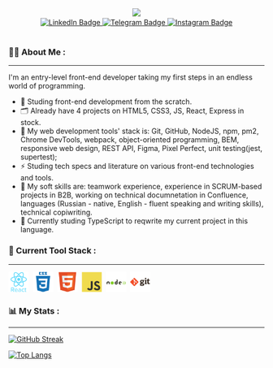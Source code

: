 
<div id="header" align="center">
  <img src="https://media.giphy.com/media/hpXdHPfFI5wTABdDx9/giphy.gif" width="200">
</div> 
<div id="badges" align="center">
  <a href="https://www.linkedin.com/in/dariamatveeva/">
    <img src="https://img.shields.io/badge/LinkedIn-blue?style=social&logo=linkedin&logoColor=blue" alt="LinkedIn Badge"/>
  </a>
  <a href="https://t.me/DannyohDanny">
    <img src="https://img.shields.io/badge/Telegram-red?style=social&logo=telegram&logoColor=blue" alt="Telegram Badge"/>
  </a>
  <a href="https://www.instagram.com/inspiration_zone">
    <img src="https://img.shields.io/badge/Instagram-red?style=social&logo=instagram&logoColor=pink" alt="Instagram Badge"/>
   </a>
  <div>
<img src="https://komarev.com/ghpvc/?username=DannyOhDanny&style=flat-square&color=blue" alt=""/>
  </div>
</div>

### :woman_technologist: About Me :
---
I'm an entry-level front-end developer taking my first steps in an endless world of programming.
- 🌱 Studing front-end development from the scratch.
- :card_index_dividers: Already have 4 projects on HTML5, CSS3, JS, React, Express in stock.
- 🔭 My web development tools' stack is: Git, GitHub, NodeJS, npm, pm2, Chrome DevTools, webpack, object-oriented programming, BEM, responsive web design, REST API, Figma, Pixel Perfect, unit testing(jest, supertest);
- ⚡ Studing tech specs and literature on various front-end technologies and tools.
- 💼 My soft skills are: teamwork experience, experience in SCRUM-based projects in B2B, working on technical documnetation in Confluence, languages (Russian - native, English - fluent speaking and writing skills), technical copiwriting.
- 📖 Currently studing TypeScript to reqwrite my current project in this language.

### :briefcase: Current Tool Stack :
---
<div> 
  <img src="https://github.com/devicons/devicon/blob/master/icons/react/react-original-wordmark.svg" title="React" alt="React" width="40" height="40"/>&nbsp;
  <img src="https://github.com/devicons/devicon/blob/master/icons/css3/css3-plain-wordmark.svg"  title="CSS3" alt="CSS" width="40" height="40"/>&nbsp;
  <img src="https://github.com/devicons/devicon/blob/master/icons/html5/html5-original.svg" title="HTML5" alt="HTML" width="40" height="40"/>&nbsp;
  <img src="https://github.com/devicons/devicon/blob/master/icons/javascript/javascript-original.svg" title="JavaScript" alt="JavaScript" width="40" height="40"/>&nbsp;
  <img src="https://github.com/devicons/devicon/blob/master/icons/nodejs/nodejs-original-wordmark.svg" title="NodeJS" alt="NodeJS" width="40" height="40"/>&nbsp;
  <img src="https://github.com/devicons/devicon/blob/master/icons/git/git-original-wordmark.svg" title="Git" **alt="Git" width="40" height="40"/>
</div>

### :bar_chart:	 My Stats :
---
[![GitHub Streak](http://github-readme-streak-stats.herokuapp.com?user=DannyOhDanny&theme=dark&background=000000)](https://git.io/streak-stats)

[![Top Langs](https://github-readme-stats.vercel.app/api/top-langs/?username=DannyOhDanny&layout=compact&theme=vision-friendly-dark)](https://github.com/anuraghazra/github-readme-stats)


<!--
**DannyOhDanny/DannyOhDanny** is a ✨ _special_ ✨ repository because its `README.md` (this file) appears on your GitHub profile.

Here are some ideas to get you started:

- 🔭 I’m currently working on ...
- 🌱 I’m currently learning ...
- 👯 I’m looking to collaborate on ...
- 🤔 I’m looking for help with ...
- 💬 Ask me about ...
- 📫 How to reach me: ...
- 😄 Pronouns: ...
- ⚡ Fun fact: ...
-->
